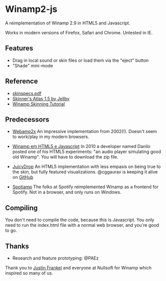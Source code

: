 # Winamp2-js

A reimplementation of Winamp 2.9 in HTML5 and Javascript.

Works in modern versions of Firefox, Safari and Chrome. Untested in IE.

## Features

- Drag in local sound or skin files or load them via the "eject" button
- "Shade" mini-mode

## Reference

- [skinspecs.pdf](http://members.xoom.it/skinart/tutorial/skinspecs..pdf)
- [Skinner's Atlas 1.5 by Jellby](http://forums.winamp.com/showthread.php?p=951257)
- [Winamp Skinning Tutorial](http://people.xmms2.org/~tru/promoe/Winamp_skinning_tutorial_1_5_0.pdf)

## Predecessors

- [Webamp2x](http://forums.winamp.com/showthread.php?threadid=91850) An
  impressive implementation from 2002(!). Doesn't seem to work/play in my
  modern browsers.

- [Winamp em HTML5 e Javascript](http://www.tidbits.com.br/winamp-em-html5-e-javascript)
  In 2010 a developer named Danilo posted one of his HTML5 experiments: "an
  audio player simulating good old Winamp". You will have to download the zip
  file.

- [JuicyDrop](http://cggaurav.github.io/juicydrop/) An HTML5 implementation with
  less empasis on being true to the skin, but fully featured visualizations.
  @cggaurav is keeping it alive on [GitHub](https://github.com/cggaurav/juicydrop)

- [Spotiamp](http://spotiamp.com/) The folks at Spotify reimplemented Winamp as
  a frontend for Spotify. Not in a browser, and only runs on Windows.

## Compiling

You don't need to compile the code, because this is Javascript.
You only need to run the index.html file with a normal web browser, and you're good to go.

## Thanks

- Research and feature prototyping: @PAEz

Thank you to [Justin Frankel](http://www.1014.org/) and everyone at Nullsoft
for Winamp which inspired so many of us.
